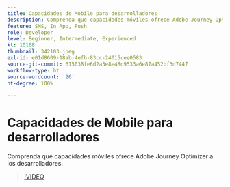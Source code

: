 ```yaml
---
title: Capacidades de Mobile para desarrolladores
description: Comprenda qué capacidades móviles ofrece Adobe Journey Optimizer a los desarrolladores.
feature: SMS, In App, Push
role: Developer
level: Beginner, Intermediate, Experienced
kt: 10168
thumbnail: 342103.jpeg
exl-id: e01d8609-18ab-4efb-83cc-24015cee0583
source-git-commit: 615038fe6d2a3e8e48d9533a6e87a452bf3d7447
workflow-type: ht
source-wordcount: '26'
ht-degree: 100%

---
```


# Capacidades de Mobile para desarrolladores

Comprenda qué capacidades móviles ofrece Adobe Journey Optimizer a los desarrolladores.

>[!VIDEO](https://video.tv.adobe.com/v/342103?quality=12&learn=on)
